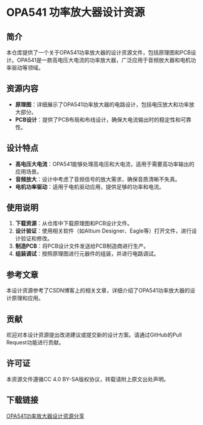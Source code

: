 # OPA541 功率放大器设计资源

## 简介

本仓库提供了一个关于OPA541功率放大器的设计资源文件，包括原理图和PCB设计。OPA541是一款高电压大电流的功率放大器，广泛应用于音频放大器和电机功率驱动等领域。

## 资源内容

- **原理图**：详细展示了OPA541功率放大器的电路设计，包括电压放大和功率放大部分。
- **PCB设计**：提供了PCB布局和布线设计，确保大电流输出时的稳定性和可靠性。

## 设计特点

- **高电压大电流**：OPA541能够处理高电压和大电流，适用于需要高功率输出的应用场景。
- **音频放大**：设计中考虑了音频信号的放大需求，确保音质清晰不失真。
- **电机功率驱动**：适用于电机驱动应用，提供足够的功率和电流。

## 使用说明

1. **下载资源**：从仓库中下载原理图和PCB设计文件。
2. **设计验证**：使用相关软件（如Altium Designer、Eagle等）打开文件，进行设计验证和修改。
3. **制造PCB**：将PCB设计文件发送给PCB制造商进行生产。
4. **组装调试**：按照原理图进行元器件的组装，并进行电路调试。

## 参考文章

本设计资源参考了CSDN博客上的相关文章，详细介绍了OPA541功率放大器的设计原理和应用。

## 贡献

欢迎对本设计资源提出改进建议或提交新的设计方案。请通过GitHub的Pull Request功能进行贡献。

## 许可证

本资源文件遵循CC 4.0 BY-SA版权协议，转载请附上原文出处声明。

## 下载链接

[OPA541功率放大器设计资源分享](https://pan.quark.cn/s/4d3be94b84bd)